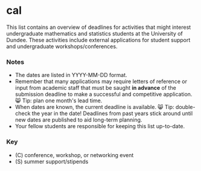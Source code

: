 # cal

This list contains an overview of deadlines for activities that might interest undergraduate mathematics and statistics students at the University of Dundee. These activities include external applications for student support and undergraduate workshops/conferences.  

### Notes
- The dates are listed in YYYY-MM-DD format. 
- Remember that many applications may require letters of reference or input from academic staff that must be saught **in advance** of the submission deadline to make a successful and competitive application. 😸 Tip: plan one month's lead time. 
- When dates are known, the current deadline is available. 😸 Tip: double-check the year in the date! Deadlines from past years stick around until new dates are published to aid long-term planning.
- Your fellow students are responsible for keeping this list up-to-date. 

### Key 
- (C) conference, workshop, or networking event 
- (S) summer support/stipends
